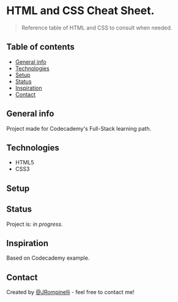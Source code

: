 # HTML and CSS Cheat Sheet.
> Reference table of HTML and CSS to consult when needed.

## Table of contents
* [General info](#general-info)
* [Technologies](#technologies)
* [Setup](#setup)
* [Status](#status)
* [Inspiration](#inspiration)
* [Contact](#contact)

## General info
Project made for Codecademy's Full-Stack learning path.

## Technologies
* HTML5
* CSS3

## Setup


## Status
Project is: _in progress_.

## Inspiration
Based on Codecademy example.

## Contact
Created by [@JRompinelli](https://github.com/JRompinelli) - feel free to contact me!